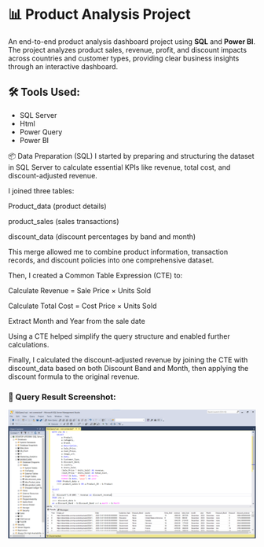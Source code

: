 # 📊 Product Analysis Project

An end-to-end product analysis dashboard project using **SQL** and **Power BI**.  
The project analyzes product sales, revenue, profit, and discount impacts across countries and customer types, providing clear business insights through an interactive dashboard.


## 🛠️ Tools Used:
- SQL Server
- Html
- Power Query
- Power BI


📦 Data Preparation (SQL)
I started by preparing and structuring the dataset in SQL Server to calculate essential KPIs like revenue, total cost, and discount-adjusted revenue.

I joined three tables:

Product_data (product details)

product_sales (sales transactions)

discount_data (discount percentages by band and month)

This merge allowed me to combine product information, transaction records, and discount policies into one comprehensive dataset.

Then, I created a Common Table Expression (CTE) to:

Calculate Revenue = Sale Price × Units Sold

Calculate Total Cost = Cost Price × Units Sold

Extract Month and Year from the sale date

Using a CTE helped simplify the query structure and enabled further calculations.

Finally, I calculated the discount-adjusted revenue by joining the CTE with discount_data based on both Discount Band and Month, then applying the discount formula to the original revenue.


### 📸 Query Result Screenshot:

![Sql_Query.pngg](Sql_Query.png)
